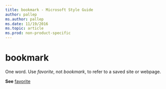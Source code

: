 ```yaml
---
title: bookmark - Microsoft Style Guide
author: pallep
ms.author: pallep
ms.date: 11/19/2016
ms.topic: article
ms.prod: non-product-specific
---
```


# bookmark

One word. Use *favorite*, not *bookmark*, to refer to a saved site or webpage.

**See** [favorite](/style-guide/a-z-word-list-term-collections/f/favorite)
